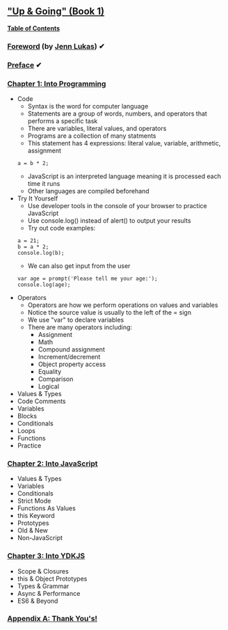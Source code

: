 ## ["Up & Going" (Book 1)](https://github.com/getify/You-Dont-Know-JS/blob/master/up%20&%20going/README.md#you-dont-know-js-up--going)
**[Table of Contents](https://github.com/getify/You-Dont-Know-JS/blob/master/up%20%26%20going/toc.md)**
### [Foreword](https://github.com/getify/You-Dont-Know-JS/blob/master/up%20%26%20going/foreword.md) (by [Jenn Lukas](http://jennlukas.com/)) ✔
### [Preface](https://github.com/getify/You-Dont-Know-JS/blob/master/preface.md) ✔
### [Chapter 1: Into Programming](https://github.com/getify/You-Dont-Know-JS/blob/master/up%20%26%20going/ch1.md)
- Code
    - Syntax is the word for computer language
    - Statements are a group of words, numbers, and operators that performs a specific task
    - There are variables, literal values, and operators
    - Programs are a collection of many statments 
    - This statement has 4 expressions: literal value, variable, arithmetic, assignment
    ```
    a = b * 2;
    ```
    - JavaScript is an interpreted language meaning it is processed each time it runs
    - Other languages are compiled beforehand
- Try It Yourself
    - Use developer tools in the console of your browser to practice JavaScript
    - Use console.log() instead of alert() to output your results
    - Try out code examples:
    ```
    a = 21;
    b = a * 2;
    console.log(b);
    ```
    - We can also get input from the user
    ```
    var age = prompt('Please tell me your age:');
    console.log(age);
    ```
- Operators
    - Operators are how we perform operations on values and variables
    - Notice the source value is usually to the left of the = sign
    - We use "var" to declare variables
    - There are many operators including:
        - Assignment 
        - Math 
        - Compound assignment
        - Increment/decrement 
        - Object property access 
        - Equality 
        - Comparison 
        - Logical
- Values & Types
- Code Comments
- Variables
- Blocks
- Conditionals
- Loops
- Functions
- Practice
### [Chapter 2: Into JavaScript](https://github.com/getify/You-Dont-Know-JS/blob/master/up%20%26%20going/ch2.md)
- Values & Types
- Variables
- Conditionals
- Strict Mode
- Functions As Values
- this Keyword
- Prototypes
- Old & New
- Non-JavaScript
### [Chapter 3: Into YDKJS](https://github.com/getify/You-Dont-Know-JS/blob/master/up%20%26%20going/ch3.md)
- Scope & Closures
- this & Object Prototypes
- Types & Grammar
- Async & Performance
- ES6 & Beyond
### [Appendix A: Thank You's!](https://github.com/getify/You-Dont-Know-JS/blob/master/up%20%26%20going/apA.md)